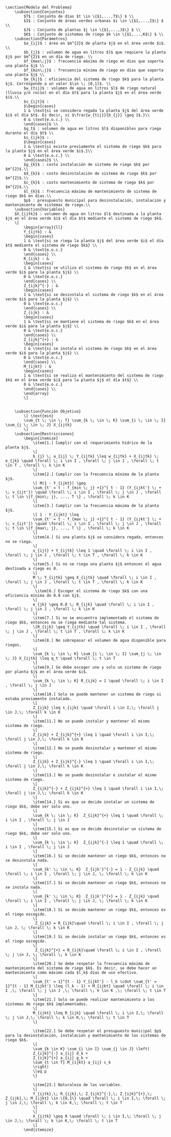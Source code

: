     \section{Modelo del Problema}
        \subsection{Conjuntos}
            $T$ : Conjunto de días $t \in \{$1,...,T$\} $ \\
            $I$ : Conjunto de áreas verdes urbanas $i \in \{$1,...,I$\} $ \\
            $J$ : Conjunto de plantas $j \in \{$1,...,J$\} $ \\
            $K$ : Conjunto de sistemas de riego $k \in \{$1,...,K$\} $ \\
        \subsection{Parámetros}
            $a_{ij}$ : área en $m^{2}$ de planta $j$ en el área verde $i$. \\
            $b_{j}$ : volumen de agua en litros $l$ que requiere la planta $j$ por $m^{2}$ en un día de riego. \\
            $f_{max\;j}$ : frecuencia máxima de riego en días que soporta una planta $j$ \\
            $f_{min\;j}$ : frecuencia mínima de riego en días que soporta una planta $j$ \\
            $e_{kj}$ : eficiencia del sistema de riego $k$ para la planta $j$. Corresponde a un valor $\in \; [0,1]$. \\
            $w_{tij}$ : volumen de agua en litros $l$ de riego natural (lluvia y/o rocío) en el día $t$ para la planta $j$ en el área verde $i$.\\
            $v_{ijt}$ :
            $\begin{cases}
            1 & \text{si se considera regada la planta $j$ del área verde $i$ el día $t$. Es decir, si $\frac{w_{tij}}{b_{j}} \geq 1$.}\\
            0 & \text{e.o.c.} \\
            \end{cases}$ \\
            $q_t$ : volumen de agua en litros $l$ disponibles para riego durante el día $t$ \\
            $s_{ijk}$ :
            $\begin{cases}
            1 & \text{si existe previamente el sistema de riego $k$ para la planta $j$ en el área verde $i$.}\\
            0 & \text{e.o.c.} \\
            \end{cases}$ \\
            $g_{k}$ : costo instalación de sistema de riego $k$ por $m^{2}$.\\
            $d_{k}$ : costo desinstalación de sistema de riego $k$ por $m^{2}$.\\
            $c_{k}$ : costo mantenimiento de sistema de riego $k$ por $m^{2}$.\\
            $l_{k}$ : frecuencia máxima de mantenimiento de sistema de riego $k$ en días.\\
            $p$ : presupuesto municipal para desinstalación, instalación y mantenimiento de sistemas de riego.\\
        \subsection{Variables}
        $X_{ijtk}$ : volumen de agua en litros $l$ destinada a la planta $j$ en el área verde $i$ el día $t$ mediante el sistema de riego $k$.
        \[
            \begin{array}{ll}
            Y_{ijtk} : &
            \begin{cases}
            1 & \text{si se riega la planta $j$ del área verde $i$ el día $t$ mediante el sistema de riego $k$} \\
            0 & \text{e.o.c.}
            \end{cases} \\
            R_{ijk} : &
            \begin{cases}
            1 & \text{si se utiliza el sistema de riego $k$ en el área verde $i$ para la planta $j$} \\
            0 & \text{e.o.c.}
            \end{cases} \\
            Z_{ijk}^{-} : &
            \begin{cases}
            1 & \text{si se desinstala el sistema de riego $k$ en el área verde $i$ para la planta $j$} \\
            0 & \text{e.o.c.}
            \end{cases} \\
            Z_{ijk} : &
            \begin{cases}
            1 & \text{si se mantiene el sistema de riego $k$ en el área verde $i$ para la planta $j$} \\
            0 & \text{e.o.c.}
            \end{cases} \\
            Z_{ijk}^{+} : &
            \begin{cases}
            1 & \text{si se instala el sistema de riego $k$ en el área verde $i$ para la planta $j$} \\
            0 & \text{e.o.c.}
            \end{cases} \\
            M_{ijkt} : &
            \begin{cases}
            1 & \text{si se realiza el mantenimiento del sistema de riego $k$ en el área verde $i$ para la planta $j$ el día $t$} \\
            0 & \text{e.o.c.}
            \end{cases} \\
            \end{array}
            \]


        \subsection{Función Objetivo}
            \[ \text{min}
            \sum_{t \; \in \; T} \sum_{k \; \in \; K} \sum_{i \; \in \; I} \sum_{j \; \in \; J} X_{ijtk}
            \]
        \subsection{Restricciones}
            \begin{itemize}
                \item[1.] Cumplir con el requerimiento hídrico de la planta $j$.
                \[
                b_{j} \; a_{ij} \; Y_{ijtk} \leq w_{ijtk} + X_{ijtk} \; e_{jk} \quad \forall \; i \in I , \forall \; j \in J , \forall \; t \in T , \forall \; k \in K
                \]
                \item[2.] Cumplir con la frecuencia mínima de la planta $j$.
                \[ M(1 - Y_{ijkt}) \geq
                \sum_{t' = t - f_{min \; j} +1}^{ t - 1} (Y_{ijkt'} \; + \; v_{ijt'}) \quad \forall \; i \in I , \forall \; j \in J , \forall \; t \in \{f_{min\; j}, ..., T \} , \forall \; k \in K
                \]
                \item[3.] Cumplir con la frecuencia máxima de la planta $j$.
                \[ 1 - Y_{ijkt} \leq
                \sum_{t' = t - f_{max \; j} +1}^{ t - 1} (Y_{ijkt'} \; + \; v_{ijt'}) \quad \forall \; i \in I , \forall \; j \in J , \forall \; t \in \{f_{max\; j}, ..., T \} , \forall \; k \in K
                \]
                \item[4.] Si una planta $j$ se considera regada, entonces no se riega.
                \[
                v_{ijt} + Y_{ijtk} \leq 1 \quad \forall \; i \in I , \forall \; j \in J , \forall \; t \in T , \forall \; k \in K
                \]
                \item[5.] Si no se riega una planta $j$ entonces el agua destinada a riego es 0.
                \[
                M \; Y_{ijtk} \geq X_{ijtk} \quad \forall \; i \in I , \forall \; j \in J , \forall \; t \in T , \forall \; k \in K
                \]
                 \item[6.] Escoger el sistema de riego $k$ con una eficiencia mínima de 0.8 con $j$.
                \[
                e_{jk} \geq 0.8 \; R_{ijk} \quad \forall \; i \in I , \forall \; j \in J , \forall \; k \in K
                \]
                \item[7.] Si no se encuentra implementado el sistema de riego $k$, entonces no se riega mediante tal sistema.
                \[R_{ijk} \geq Y_{ijtk} \quad \forall \; i \in I , \forall \; j \in J , \forall \; t \in T , \forall \; k \in K
                \]
                \item[8.] No sobrepasar el volumen de agua disponible para riegos.
                \[
                \sum_{k \; \in \; K} \sum_{i \; \in \; I} \sum_{j \; \in \; J} X_{ijtk} \leq q_t \quad \forall \; t \in T
                \]
                \item[9.] Se debe escoger uno y solo un sistema de riego por planta $j$ en el área verde $i$.
                \[
                \sum_{k \; \in \; K} R_{ijk} = 1 \quad \forall \; i \in I , \forall \; j \in J
                \]
                \item[10.] Solo se puede mantener un sistema de riego si estaba previamente instalado.
                \[
                Z_{ijk} \leq s_{ijk} \quad \forall i \in I,\; \forall j \in J,\; \forall k \in K
                \]
                \item[11.] No se puede instalar y mantener el mismo sistema de riego.
                \[
                Z_{ijk} + Z_{ijk}^{+} \leq 1 \quad \forall i \in I,\; \forall j \in J,\; \forall k \in K
                \]
                \item[12.] No se puede desinstalar y mantener el mismo sistema de riego.
                \[
                Z_{ijk} + Z_{ijk}^{-} \leq 1 \quad \forall i \in I,\; \forall j \in J,\; \forall k \in K
                \]
                \item[13.] No se puede desinstalar e instalar el mismo sistema de riego.
                \[
                Z_{ijk}^{-} + Z_{ijk}^{+} \leq 1 \quad \forall i \in I,\; \forall j \in J,\; \forall k \in K
                \]
                \item[14.] Si es que se decide instalar un sistema de riego $k$, debe ser solo uno.
                \[
                \sum_{k \; \in \; K}  Z_{ijk}^{+} \leq 1 \quad \forall \; i \in I , \forall \; j \in J
                \]
                \item[15.] Si es que se decide desinstalar un sistema de riego $k$, debe ser solo uno.
                \[
                \sum_{k \; \in \; K}  Z_{ijk}^{-} \leq 1 \quad \forall \; i \in I , \forall \; j \in J
                \]
                \item[16.] Si se decide mantener un riego $k$, entonces no se desinstala nada.
                \[
                \sum_{k' \; \in \; K}  Z_{ijk'}^{-} = 1 - Z_{ijk} \quad \forall \; i \in I , \forall \; j \in J, \; \forall \; k \in K
                \]
                \item[17.] Si se decide mantener un riego $k$, entonces no se instala nada.
                \[
                \sum_{k' \; \in \; K}  Z_{ijk'}^{+} = 1 - Z_{ijk} \quad \forall \; i \in I , \forall \; j \in J, \; \forall \; k \in K
                \]
                \item[18.] Si se decide mantener un riego $k$, entonces es el riego escogido.
                \[
                 Z_{ijk} = R_{ijk}\quad \forall \; i \in I , \forall \; j \in J, \; \forall \; k \in K
                \]
                \item[19.] Si se decide instalar un riego $k$, entonces es el riego escogido.
                \[
                 Z_{ijk}^{+} = R_{ijk}\quad \forall \; i \in I , \forall \; j \in J, \; \forall \; k \in K
                \]
                \item[20.] Se debe respetar la frecuencia máxima de mantenimiento del sistema de riego $k$. Es decir, se debe hacer un mantenimiento como máximo cada $l_k$ días de uso efectivo.
                \[
                \sum_{t' = 1}^{t - 1} Y_{ijkt'} - l_k \cdot \sum_{t' = 1}^{t - 1} M_{ijkt'} \leq (l_k - 1) + M_{ijkt} \quad \forall \; i \in I ,\; \forall \; j \in J ,\; \forall \; k \in K ,\; \forall \; t \in T
                \]
                \item[21.] Solo se puede realizar mantenimiento a los sistemas de riego $k$ implementados.
                \[
                M_{ijkt} \leq R_{ijk} \quad \forall \; i \in I,\; \forall \; j \in J,\; \forall \; k \in K,\; \forall \; t \in T
                \]

                \item[22.] Se debe respetar el presupuesto municipal $p$ para la desinstalación, instalación y mantenimiento de los sistemas de riego $k$.
                \[
                \sum_{k \in K} \sum_{i \in I} \sum_{j \in J} \left(
                Z_{ijk}^{-} a_{ij} d_k +
                Z_{ijk}^{+} a_{ij} g_k +
                \sum_{t \in T} M_{ijkt} a_{ij} c_k
                \right)
                \leq p
                \]

                \item[23.] Naturaleza de las variables.
                \[
                Y_{ijtk},\; R_{ijk},\; Z_{ijk}^{-},\; Z_{ijk}^{+},\; Z_{ijk},\; M_{ijkt} \in \{0,1\} \quad \forall \; i \in I,\; \forall \; j \in J,\; \forall \; k \in K,\; \forall \; t \in T
                \]
                \[
                X_{ijtk} \geq 0 \quad \forall \; i \in I,\; \forall \; j \in J,\; \forall \; k \in K,\; \forall \; t \in T
                \]
            \end{itemize}
